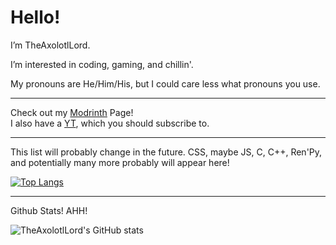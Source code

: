 # Hello! 

I’m TheAxolotlLord.

I’m interested in coding, gaming, and chillin'.

My pronouns are He/Him/His, but I could care less what pronouns you use.

---

Check out my [Modrinth](https://modrinth.com/user/TheAxolotlLord) Page! <br/>
I also have a [YT](https://youtube.com/@realaxolotllord), which you should subscribe to.

---

This list will probably change in the future. CSS, maybe JS, C, C++, Ren'Py, and potentially many more probably will appear here!

[![Top Langs](https://github-readme-stats.vercel.app/api/top-langs/?username=TheAxolotlLord&layout=donut-vertical&theme=dark)](https://github.com/TheAxolotlLord/#)

---

Github Stats! AHH!

![TheAxolotlLord's GitHub stats](https://github-readme-stats.vercel.app/api?username=TheAxolotlLord&layout=compact&show_icons=true&theme=dark)
